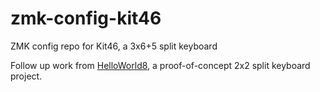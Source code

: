 # zmk-config-kit46
ZMK config repo for Kit46, a 3x6+5 split keyboard

Follow up work from [HelloWorld8](https://github.com/angweekiat/zmk-config-helloworld8), a proof-of-concept 2x2 split keyboard project.
